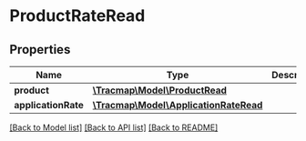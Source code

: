 # ProductRateRead

## Properties
Name | Type | Description | Notes
------------ | ------------- | ------------- | -------------
**product** | [**\Tracmap\Model\ProductRead**](ProductRead.md) |  | [optional] 
**applicationRate** | [**\Tracmap\Model\ApplicationRateRead**](ApplicationRateRead.md) |  | [optional] 

[[Back to Model list]](../README.md#documentation-for-models) [[Back to API list]](../README.md#documentation-for-api-endpoints) [[Back to README]](../README.md)


